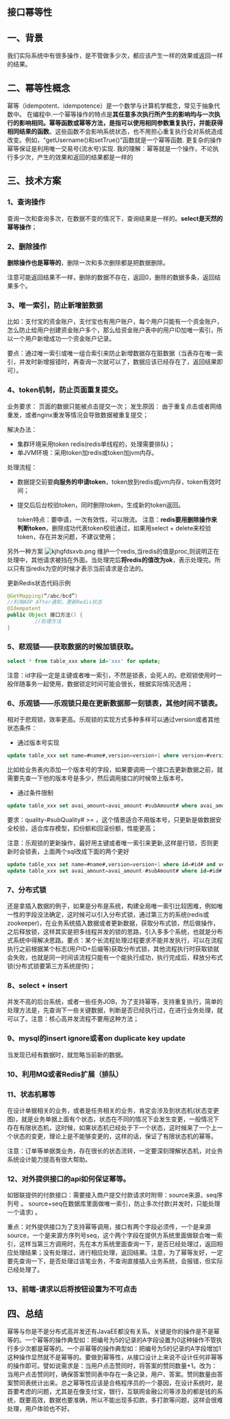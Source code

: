 ## 接口幂等性

## 一、背景 
我们实际系统中有很多操作，是不管做多少次，都应该产生一样的效果或返回一样的结果。
 
## 二、幂等性概念 
幂等（idempotent、idempotence）是一个数学与计算机学概念，常见于抽象代数中。 在编程中.一个幂等操作的特点是**其任意多次执行所产生的影响均与一次执行的影响相同。幂等函数或幂等方法，是指可以使用相同参数重复执行，并能获得相同结果的函数**。这些函数不会影响系统状态，也不用担心重复执行会对系统造成改变。例如，“getUsername()和setTrue()”函数就是一个幂等函数. 更复杂的操作幂等保证是利用唯一交易号(流水号)实现. 我的理解：幂等就是一个操作，不论执行多少次，产生的效果和返回的结果都是一样的 

## 三、技术方案 
### 1、查询操作
查询一次和查询多次，在数据不变的情况下，查询结果是一样的。**select是天然的幂等操作**；
### 2、删除操作
**删除操作也是幂等的**，删除一次和多次删除都是把数据删除。

注意可能返回结果不一样，删除的数据不存在，返回0，删除的数据多条，返回结果多个。

### 3、唯一索引，防止新增脏数据
比如：支付宝的资金账户，支付宝也有用户账户，每个用户只能有一个资金账户，怎么防止给用户创建资金账户多个，那么给资金账户表中的用户ID加唯一索引，所以一个用户新增成功一个资金账户记录。

 要点：通过唯一索引或唯一组合索引来防止新增数据存在脏数据（当表存在唯一索引，并发时新增报错时，再查询一次就可以了，数据应该已经存在了，返回结果即可）。
 
### 4、token机制，防止页面重复提交。
业务要求： 页面的数据只能被点击提交一次；
发生原因： 由于重复点击或者网络重发，或者nginx重发等情况会导致数据被重复提交；
  
解决办法： 
* 集群环境采用token redis(redis单线程的，处理需要排队)；
* 单JVM环境：采用token加redis或token加jvm内存。

处理流程：
* 数据提交前要**向服务的申请token**，token放到redis或jvm内存，token有效时间；
* 提交后后台校验token，同时删除token，生成新的token返回。

    token特点：要申请，一次有效性，可以限流。
    注意：**redis要用删除操作来判断token**，删除成功代表token校验通过，如果用select + delete来校验token，存在并发问题，不建议使用；
    
另外一种方案
![kjhgfdsxvb.png](https://pic.imgdb.cn/item/61daf2b92ab3f51d910d1e06.png)
维护一个redis,当redis的值是proc,则说明正在处理中，其他请求被挡在外面。当处理完后**将redis的值改为ok**，表示处理完。所以只有当redis为空的时候才表示当前请求是合法的。

更新Redis状态代码示例
```java
@GetMapping(“/abc/bcd”)//利用AOP After通知，更新Redis状态@Idempotentpublic Object 接口方法() {         //处理方法}
```

### 5、悲观锁——获取数据的时候加锁获取。

```sql
select * from table_xxx where id='xxx' for update; 
```
注意：id字段一定是主键或者唯一索引，不然是锁表，会死人的。悲观锁使用时一般伴随事务一起使用，数据锁定时间可能会很长，根据实际情况选用； 

### 6、乐观锁——乐观锁只是在更新数据那一刻锁表，其他时间不锁表。
相对于悲观锁，效率更高。乐观锁的实现方式多种多样可以通过version或者其他状态条件：
* 通过版本号实现 
```sql
update table_xxx set name=#name#,version=version+1 where version=#version#;
```
比如给业务表内添加一个版本号的字段，如果要调用一个接口去更新数据之前，就需要先查一下他的版本号是多少，然后调用接口的时候带上版本号。

* 通过条件限制 
```sql
update table_xxx set avai_amount=avai_amount-#subAmount# where avai_amount-#subAmount# >= 0 
```
要求：quality-#subQuality# >= ，这个情景适合不用版本号，只更新是做数据安全校验，适合库存模型，扣份额和回滚份额，性能更高；

注意：乐观锁的更新操作，最好用主键或者唯一索引来更新,这样是行锁，否则更新时会锁表，上面两个sql改成下面的两个更好 

```sql
update table_xxx set name=#name#,version=version+1 where id=#id# and version=#version#；
update table_xxx set avai_amount=avai_amount-#subAmount# where id=#id# and avai_amount-#subAmount# >= 0；
```

### 7、分布式锁
还是拿插入数据的例子，如果是分布是系统，构建全局唯一索引比较困难，例如唯一性的字段没法确定，这时候可以引入分布式锁，通过第三方的系统(redis或zookeeper)，在业务系统插入数据或者更新数据，获取分布式锁，然后做操作，之后释放锁，这样其实是把多线程并发的锁的思路，引入多多个系统，也就是分布式系统中得解决思路。要点：某个长流程处理过程要求不能并发执行，可以在流程执行之前根据某个标志(用户ID+后缀等)获取分布式锁，其他流程执行时获取锁就会失败，也就是同一时间该流程只能有一个能执行成功，执行完成后，释放分布式锁(分布式锁要第三方系统提供)；

### 8、select + insert
并发不高的后台系统，或者一些任务JOB，为了支持幂等，支持重复执行，简单的处理方法是，先查询下一些关键数据，判断是否已经执行过，在进行业务处理，就可以了。注意：核心高并发流程不要用这种方法；

### 9、mysql的insert ignore或者on duplicate key update
当发现已经有数据时，就忽略当前新的数据。

### 10、利用MQ或者Redis扩展（排队）

### 11、状态机幂等
在设计单据相关的业务，或者是任务相关的业务，肯定会涉及到状态机(状态变更图)，就是业务单据上面有个状态，状态在不同的情况下会发生变更，一般情况下存在有限状态机，这时候，如果状态机已经处于下一个状态，这时候来了一个上一个状态的变更，理论上是不能够变更的，这样的话，保证了有限状态机的幂等。

注意：订单等单据类业务，存在很长的状态流转，一定要深刻理解状态机，对业务系统设计能力提高有很大帮助。

### 12、对外提供接口的api如何保证幂等。
如银联提供的付款接口：需要接入商户提交付款请求时附带：source来源，seq序列号 。
source+seq在数据库里面做唯一索引，防止多次付款(并发时，只能处理一个请求) 。

重点：对外提供接口为了支持幂等调用，接口有两个字段必须传，一个是来源source，一个是来源方序列号seq，这个两个字段在提供方系统里面做联合唯一索引，这样当第三方调用时，先在本方系统里面查询一下，是否已经处理过，返回相应处理结果；没有处理过，进行相应处理，返回结果。注意，为了幂等友好，一定要先查询一下，是否处理过该笔业务，不查询直接插入业务系统，会报错，但实际已经处理了。 

### 13、前端-请求以后将按钮设置为不可点击

## 四、总结
幂等与你是不是分布式高并发还有JavaEE都没有关系。关键是你的操作是不是幂等的。一个幂等的操作典型如：把编号为5的记录的A字段设置为0这种操作不管执行多少次都是幂等的。一个非幂等的操作典型如：把编号为5的记录的A字段增加1这种操作显然就不是幂等的。要做到幂等性，从接口设计上来说不设计任何非幂等的操作即可。譬如说需求是：当用户点击赞同时，将答案的赞同数量+1。改为：当用户点击赞同时，确保答案赞同表中存在一条记录，用户、答案。赞同数量由答案赞同表统计出来。总之幂等性应该是合格程序员的一个基因，在设计系统时，是首要考虑的问题，尤其是在像支付宝，银行，互联网金融公司等涉及的都是钱的系统，既要高效，数据也要准确，所以不能出现多扣款，多打款等问题，这样会很难处理，用户体验也不好。 
 